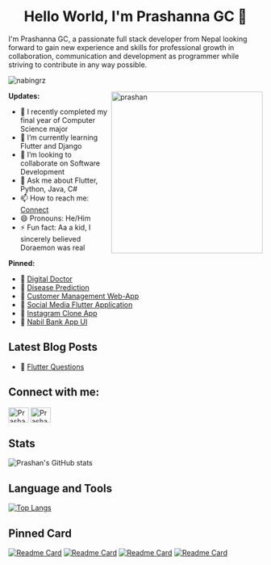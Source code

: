 <h1 align="center">Hello World, I'm Prashanna GC 👋</h1>

I'm Prashanna GC, a passionate full stack developer from Nepal looking forward to gain new experience and skills for professional growth in collaboration, communication and development as programmer while striving to contribute in any way possible.
<p align="left"> <img src="https://komarev.com/ghpvc/?username=prashangc&label=Profile%20views&color=0e75b6&style=flat" alt="nabingrz" /> </p>
<img align="right" alt="prashan" height="320" width="300" src="https://user-images.githubusercontent.com/65788327/177040611-20f3c8f5-18ff-4c9d-8f12-2e8bb17c9b85.gif"></img>

**Updates:**

- 🔭 I recently completed my final year of Computer Science major
- 🌱 I’m currently learning Flutter and Django
- 👯 I’m looking to collaborate on Software Development
- 💬 Ask me about Flutter, Python, Java, C# 
- 📫 How to reach me: [Connect](https://www.linkedin.com/in/prashan-gc-074ab618b/)
- 😄 Pronouns: He/Him
- ⚡ Fun fact: Aa a kid, I sincerely believed Doraemon was real

**Pinned:**

- 📌 [Digital Doctor](https://github.com/prashangc/Digital-Doctor)
- 📌 [Disease Prediction](https://github.com/prashangc/Disease-Prediction-based-of-User-Symptoms-AI-Application-)
- 📌 [Customer Management Web-App](https://github.com/prashangc/Customer-Management-Web-App)
- 📌 [Social Media Flutter Application](https://github.com/prashangc/Complete-Social-Media-Demo-App)
- 📌 [Instagram Clone App](https://github.com/prashangc/Instagram_DB)
- 📌 [Nabil Bank App UI](https://github.com/prashangc/Nabil-Bank-App-UI)

## **Latest Blog Posts** 

- 📖 [Flutter Questions](https://medium.com/@prashannagc11/flutter-interview-questions-7137b12f4aee)

## **Connect with me:** 

<p align="left">  
<a href="https://www.facebook.com/prashangc" target="blank"><img align="center" src="https://raw.githubusercontent.com/rahuldkjain/github-profile-readme-generator/master/src/images/icons/Social/facebook.svg" alt="Prashanna GC" height="30" width="40" /></a>
<a href="https://www.instagram.com/prashan.jpg/" target="blank"><img align="center" src="https://raw.githubusercontent.com/rahuldkjain/github-profile-readme-generator/master/src/images/icons/Social/instagram.svg" alt="Prashanna GC" height="30" width="40" /></a>
</p>

## **Stats** 

![Prashan's GitHub stats](https://github-readme-stats.vercel.app/api?username=prashangc&show_icons=true&theme=midnight-purple)

## **Language and Tools** 

[![Top Langs](https://github-readme-stats.vercel.app/api/top-langs/?username=prashangc&show_icons=true&theme=midnight-purple)](https://github.com/anuraghazra/github-readme-stats)

## **Pinned Card** 

[![Readme Card](https://github-readme-stats.vercel.app/api/pin/?username=prashangc&repo=Digital-Doctor&show_owner=true&theme=midnight-purple)](https://github.com/prashangc/Digital-Doctor)
[![Readme Card](https://github-readme-stats.vercel.app/api/pin/?username=prashangc&repo=Complete-Social-Media-Demo-App&show_owner=true&theme=midnight-purple)](https://github.com/prashangc/Complete-Social-Media-Demo-App)
[![Readme Card](https://github-readme-stats.vercel.app/api/pin/?username=prashangc&repo=Disease-Prediction-based-of-User-Symptoms-AI-Application-&show_owner=true&theme=midnight-purple)](https://github.com/prashangc/Disease-Prediction-based-of-User-Symptoms-AI-Application-)
[![Readme Card](https://github-readme-stats.vercel.app/api/pin/?username=prashangc&repo=Instagram_DB&show_owner=true&theme=midnight-purple)](https://github.com/prashangc/Instagram_DB)


